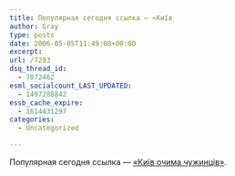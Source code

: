 ```yaml
---
title: Популярная сегодня ссылка — «Київ
author: Gray
type: posts
date: 2006-05-05T11:49:08+00:00
excerpt:
url: /7293
dsq_thread_id:
  - 7072462
esml_socialcount_LAST_UPDATED:
  - 1497288842
essb_cache_expire:
  - 1614431297
categories:
  - Uncategorized

---
```








Популярная сегодня ссылка &#8212; <a href="http://pan-andriy.livejournal.com/109400.html" target="_blank">&#171;Київ очима чужинців&#187;</a>.